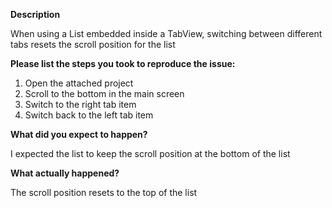 **Description**

When using a List embedded inside a TabView, switching between different tabs resets the scroll position for the list

**Please list the steps you took to reproduce the issue:**

1. Open the attached project
2. Scroll to the bottom in the main screen
3. Switch to the right tab item
4. Switch back to the left tab item

**What did you expect to happen?**

I expected the list to keep the scroll position at the bottom of the list

**What actually happened?**

The scroll position resets to the top of the list

